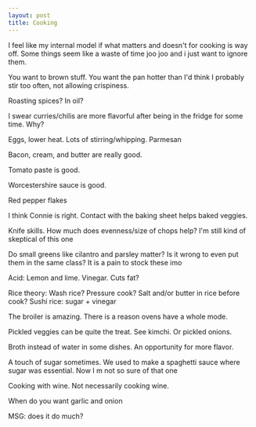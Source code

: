 ```yaml
---
layout: post
title: Cooking
---
```


I feel like my internal model if what matters and doesn't for cooking is way off.
Some things seem like a waste of time joo joo and i just want to ignore them.

You want to brown stuff. You want the pan hotter than I'd think
I probably stir too often, not allowing crispiness.

Roasting spices? In oil?

I swear curries/chilis are more flavorful after being in the fridge for some time. Why?

Eggs, lower heat. Lots of stirring/whipping. Parmesan

Bacon, cream, and butter are really good.

Tomato paste is good.

Worcestershire sauce is good.

Red pepper flakes

I think Connie is right. Contact with the baking sheet helps baked veggies.

Knife skills. How much does evenness/size of chops help? I'm still kind of skeptical of this one

Do small greens like cilantro and parsley matter? Is it wrong to even put them in the same class? It is a pain to stock these imo

Acid: Lemon and lime. Vinegar. Cuts fat? 

Rice theory: Wash rice? Pressure cook? Salt and/or butter in rice before cook? Sushi rice: sugar + vinegar

The broiler is amazing. There is a reason ovens have a whole mode.

Pickled veggies can be quite the treat. See kimchi. Or pickled onions.

Broth instead of water in some dishes. An opportunity for more flavor.

A touch of sugar sometimes. We used to make a spaghetti sauce where sugar was essential. Now I
m not so sure of that one

Cooking with wine. Not necessarily cooking wine.

When do you want garlic and onion

MSG: does it do much?